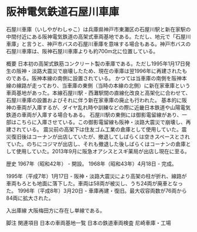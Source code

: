 # 阪神電気鉄道石屋川車庫

石屋川車庫（いしやがわしゃこ）は兵庫県神戸市東灘区の石屋川駅と新在家駅の中間付近にある阪神電気鉄道の高架式車両基地である。ただし、地元で「石屋川車庫」と言うと、神戸市バスの石屋川車庫を意味する場合もある。神戸市バスの石屋川車庫は、阪神石屋川車庫よりも約700m北に位置している。

概要
日本初の高架式鉄筋コンクリート製の車庫である。ただし1995年1月17日発生の阪神・淡路大震災で崩壊したため、現在の車庫は翌1996年に再建されたものである。阪神本線の南側に設置されている。
かつては当車庫の南側を阪神本線の線路が走っており、当車庫の東側（当時の本線の北側）に新在家車庫という車両基地があった。本線石屋川駅 - 西灘駅間の直線化改良と高架化に合わせて、石屋川車庫の設置およびそれに伴う新在家車庫の廃止も行われた。
基本的に阪神の車両が入庫するが、ダイヤ乱れ時や訓練などの際に近畿日本鉄道や山陽電気鉄道の車両が入庫する場合もある。
石屋川駅の東側には御影電留線があり、一部はこちらに入庫させている。この御影電留線も阪神・淡路大震災で崩壊し、再建されている。
震災前の高架下は住友ゴム工業の倉庫として使用していた。震災復旧後はコーナンが出店していたが、撤退してしばらくは空きスペースとされていた。のちにコジマが出店し、それも撤退した後しばらくはコーナンの倉庫として使用していた。2013年9月に阪急オアシスとスギ薬局が出店し現在に至る。

歴史
1967年（昭和42年） - 開設。
1968年（昭和43年）4月18日 - 完成。

1995年（平成7年）1月17日 - 阪神・淡路大震災により高架の柱が折れ、線路が車両もろとも地面に落下した。車両は58両が被災し、うち24両が廃車となった。
1996年（平成8年）3月20日 - 車庫再建・復旧。最大収容両数が76両から84両に拡大された。

入出庫線
大阪梅田方に存在し単線である。

脚注
関連項目
日本の車両基地一覧
日本の鉄道車両検査
尼崎車庫・工場